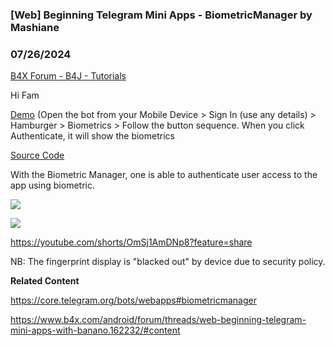 ### [Web] Beginning Telegram Mini Apps - BiometricManager by Mashiane
### 07/26/2024
[B4X Forum - B4J - Tutorials](https://www.b4x.com/android/forum/threads/162264/)

Hi Fam  
  
[Demo](https://t.me/SithasoHoldingsBot) (Open the bot from your Mobile Device > Sign In (use any details) > Hamburger > Biometrics > Follow the button sequence. When you click Authenticate, it will show the biometrics  
  
[Source Code](https://github.com/Mashiane/SithasoTMA)  
  
With the Biometric Manager, one is able to authenticate user access to the app using biometric.  
  
![](https://www.b4x.com/android/forum/attachments/155666)  
  
![](https://www.b4x.com/android/forum/attachments/155667)  
  
  
<https://youtube.com/shorts/OmSj1AmDNp8?feature=share>  
  
NB: The fingerprint display is "blacked out" by device due to security policy.  
  
  
  
**Related Content**  
  
<https://core.telegram.org/bots/webapps#biometricmanager>  
  
<https://www.b4x.com/android/forum/threads/web-beginning-telegram-mini-apps-with-banano.162232/#content>